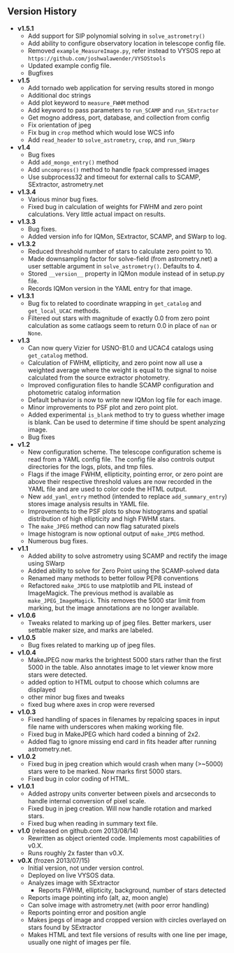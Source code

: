 ## Version History

* __v1.5.1__
    * Add support for SIP polynomial solving in ``solve_astrometry()``
    * Add ability to configure observatory location in telescope config file.
    * Removed ``example_MeasureImage.py``, refer instead to VYSOS repo at ``https://github.com/joshwalawender/VYSOStools``
    * Updated example config file.
    * Bugfixes
* __v1.5__
    * Add tornado web application for serving results stored in mongo
    * Additional doc strings
    * Add plot keyword to ``measure_FWHM`` method
    * Add keyword to pass parameters to ``run_SCAMP`` and ``run_SExtractor``
    * Get mogno address, port, database, and collection from config
    * Fix orientation of jpeg
    * Fix bug in ``crop`` method which would lose WCS info
    * Add ``read_header`` to ``solve_astrometry``, ``crop``, and ``run_SWarp``
* __v1.4__
    * Bug fixes
    * Add `add_mongo_entry()` method
    * Add `uncompress()` method to handle fpack compressed images
    * Use subprocess32 and timeout for external calls to SCAMP, SExtractor, astrometry.net
* __v1.3.4__
    * Various minor bug fixes.
    * Fixed bug in calculation of weights for FWHM and zero point calculations.  Very little actual impact on results.
* __v1.3.3__
    * Bug fixes.
    * Added version info for IQMon, SExtractor, SCAMP, and SWarp to log.
* __v1.3.2__
    * Reduced threshold number of stars to calculate zero point to 10.
    * Made downsampling factor for solve-field (from astrometry.net) a user settable argument in `solve_astrometry()`.  Defaults to 4.
    * Stored `__version__` property in IQMon module instead of in setup.py file.
    * Records IQMon version in the YAML entry for that image.
* __v1.3.1__
    * Bug fix to related to coordinate wrapping in `get_catalog` and `get_local_UCAC` methods.
    * Filtered out stars with magnitude of exactly 0.0 from zero point calculation as some catlaogs seem to return 0.0 in place of `nan` or `None`.
* __v1.3__
    * Can now query Vizier for USNO-B1.0 and UCAC4 catalogs using `get_catalog` method.
    * Calculation of FWHM, ellipticity, and zero point now all use a weighted average where the weight is equal to the signal to noise calculated from the source extractor photometry.
    * Improved configuration files to handle SCAMP configuration and photometric catalog information
    * Default behavior is now to write new IQMon log file for each image.
    * Minor improvements to PSF plot and zero point plot.
    * Added experimental `is_blank` method to try to guess whether image is blank.  Can be used to determine if time should be spent analyzing image.
    * Bug fixes
* __v1.2__
    * New configuration scheme.  The telescope configuration scheme is read from a YAML config file.  The config file also controls output directories for the logs, plots, and tmp files.
    * Flags if the image FWHM, ellipticity, pointing error, or zero point are above their respective threshold values are now recorded in the YAML file and are used to color code the HTML output.
    * New `add_yaml_entry` method (intended to replace `add_summary_entry`) stores image analysis results in YAML file.
    * Improvements to the PSF plots to show histograms and spatial distribution of high ellipticity and high FWHM stars.
    * The `make_JPEG` method can now flag saturated pixels
    * Image histogram is now optional output of `make_JPEG` method.
    * Numerous bug fixes.
* __v1.1__
    * Added ability to solve astrometry using SCAMP and rectify the image using SWarp
    * Added ability to solve for Zero Point using the SCAMP-solved data
    * Renamed many methods to better follow PEP8 conventions
    * Refactored `make_JPEG` to use matplotlib and PIL instead of ImageMagick.  The previous method is available as `make_JPEG_ImageMagick`.  This removes the 5000 star limit from marking, but the image annotations are no longer available.
* __v1.0.6__
    * Tweaks related to marking up of jpeg files.  Better markers, user settable maker size, and marks are labeled.
* __v1.0.5__
    * Bug fixes related to marking up of jpeg files.
* __v1.0.4__
    * MakeJPEG now marks the brightest 5000 stars rather than the first 5000 in the table.  Also annotates image to let viewer know more stars were detected.
    * added option to HTML output to choose which columns are displayed
    * other minor bug fixes and tweaks
    * fixed bug where axes in crop were reversed
* __v1.0.3__
    * Fixed handling of spaces in filenames by repalcing spaces in input file name with underscores when making working file.
    * Fixed bug in MakeJPEG which hard coded a binning of 2x2.
    * Added flag to ignore missing end card in fits header after running astrometry.net.
* __v1.0.2__
    * Fixed bug in jpeg creation which would crash when many (>~5000) stars were to be marked.  Now marks first 5000 stars.
    * Fixed bug in color coding of HTML.
* __v1.0.1__
    * Added astropy units converter between pixels and arcseconds to handle internal conversion of pixel scale.
    * Fixed bug in jpeg creation.  Will now handle rotation and marked stars.
    * Fixed bug when reading in summary text file.
* __v1.0__ (released on github.com 2013/08/14)
    * Rewritten as object oriented code.  Implements most capabilities of v0.X.
    * Runs roughly 2x faster than v0.X.
* __v0.X__ (frozen 2013/07/15)
    * Initial version, not under version control.
    * Deployed on live VYSOS data.
    * Analyzes image with SExtractor
        * Reports FWHM, ellipticity, background, number of stars detected
    * Reports image pointing info (alt, az, moon angle)
    * Can solve image with astrometry.net (with poor error handling)
    * Reports pointing error and position angle
    * Makes jpegs of image and cropped version with circles overlayed on stars found by SExtractor
    * Makes HTML and text file versions of results with one line per image, usually one night of images per file.
